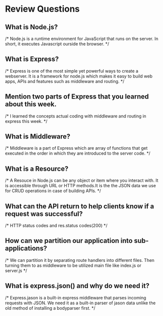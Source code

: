 # Review Questions

## What is Node.js?
/*
Node.js is a runtime environment for JavaScript that runs on the server. In short, it executes Javascript ourside the browser.
*/
## What is Express?
/*
Express is one of the most simple yet powerful ways to create a webserver. It is a framework for node.js which makes it easy to build web apps, APIs and features such as middleware and routing.
*/
## Mention two parts of Express that you learned about this week.
/*
I learned the concepts actual coding with middleware and routing in express this week.
*/
## What is Middleware?
/*
Middleware is a part of Express which are array of functions that get executed in the order in which they are introduced to the server code.
*/
## What is a Resource?
/*
A Resouce in Node.js can be any object or item where you interact with. It is accessible through URL or HTTP methods.It is the the JSON data we use for CRUD operations in case of building APIs.
*/
## What can the API return to help clients know if a request was successful?
/*
HTTP status codes and res.status codes(200)
*/
## How can we partition our application into sub-applications?
/*
We can partition it by separating route handlers into different files. Then turning them to as middleware to be utilized main file like index.js or server.js
*/
## What is express.json() and why do we need it?
/*
Express.jason is a built-in express middleware that parses incoming requests with JSON. We need it as a built-in parser of jason data unlike the old method of installing a bodyparser first.
*/